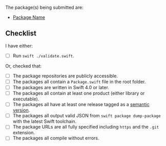 The package(s) being submitted are:

* [Package Name](https://example.com/repository/)

## Checklist

I have either:

* [ ] Run `swift ./validate.swift`.

Or, checked that:

* [ ] The package repositories are publicly accessible.
* [ ] The packages all contain a `Package.swift` file in the root folder.
* [ ] The packages are written in Swift 4.0 or later.
* [ ] The packages all contain at least one product (either library or executable).
* [ ] The packages all have at least one release tagged as a [semantic version](https://semver.org/).
* [ ] The packages all output valid JSON from `swift package dump-package` with the latest Swift toolchain.
* [ ] The package URLs are all fully specified including `https` and the `.git` extension.
* [ ] The packages all compile without errors.

